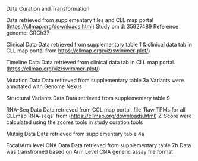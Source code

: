 Data Curation and Transformation 

Data retrieved from supplementary files and CLL map portal (https://cllmap.org/downloads.html)
Study pmid: 35927489
Reference genome: GRCh37

Clinical Data
	Data retrieved from supplementary table 1 & clinical data tab in CLL map portal from https://cllmap.org/viz/swimmer-plot/)
	
Timeline Data 
	Data retrieved from clinical data tab in CLL map portal. (https://cllmap.org/viz/swimmer-plot/)
	
Mutation Data
	Data retireved from supplementary table 3a
	Variants were annotated with Genome Nexus
	
Structural Variants Data
	Data retrieved from supplementary table 9
	
RNA-Seq Data
	Data retrieved from CCL map portal, file 'Raw TPMs for all CLLmap RNA-seqs' from (https://cllmap.org/downloads.html)
	Z-Score were calculated using the zcores tools in study curation tools
	
Mutsig Data
	Data retrieved from supplementary table 4a
	
Focal/Arm level CNA Data
	Data retrieved from supplementary table 7b
	Data was transfromed based on Arm Level CNA generic assay file format 


	
	